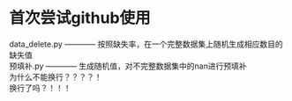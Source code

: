 # 首次尝试github使用
data_delete.py ———— 按照缺失率，在一个完整数据集上随机生成相应数目的缺失值  
预填补.py ———— 生成随机值，对不完整数据集中的nan进行预填补   
为什么不能换行？？？？！  
换行了吗？！！！
